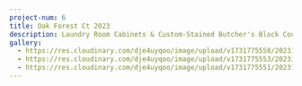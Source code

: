 ```yaml
---
project-num: 6
title: Oak Forest Ct 2023
description: Laundry Room Cabinets & Custom-Stained Butcher's Block Countertop
gallery:
  - https://res.cloudinary.com/dje4uyqoo/image/upload/v1731775558/20231122_095207_w05xa5.jpg
  - https://res.cloudinary.com/dje4uyqoo/image/upload/v1731775553/20231120_152625_iktunv.jpg
  - https://res.cloudinary.com/dje4uyqoo/image/upload/v1731775551/20231120_152604_uriocs.jpg
---
```

